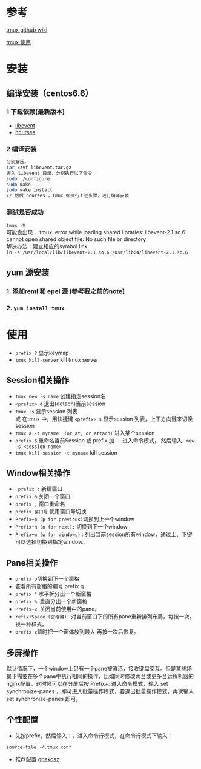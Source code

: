 # 参考 
[tmux github wiki](https://github.com/tmux/tmux/wiki)

[tmux 使用](http://harttle.com/2015/11/06/tmux-startup.html)

# 安装
## 编译安装（centos6.6）
### 1 下载依赖(最新版本)
* [libevent](http://libevent.org/)
* [ncurses](http://ftp.gnu.org/pub/gnu/ncurses/)
### 2 编译安装
```sh
分别解压。
tar xzvf libevent.tar.gz
进入 libevent 目录，分别执行以下命令：
sudo ./configure
sudo make
sudo make install
// 然后 ncurses ，tmux 都执行上述步骤，进行编译安装
```
### 测试是否成功
`tmux -V`  
可能会出现：
tmux: error while loading shared libraries: libevent-2.1.so.6: cannot open shared object file: No such file or directory   
解决办法：建立相应的symbol link  
`ln -s /usr/local/lib/libevent-2.1.so.6 /usr/lib64/libevent-2.1.so.6`
## yum 源安装
### 1. 添加remi 和 epel 源 (参考我之前的note)
### 2. `yum install tmux `
# 使用
* `prefix ?` 显示keymap
* `tmux kill-server` kill tmux server
## Session相关操作
* `tmux new -s name` 创建指定session名
* `<prefix> d` 退出(detach)当前session
* `tmux ls` 显示session 列表   
或 在tmux 中，用快捷键 `<prefix> s` 显示session 列表，上下方向键来切换session 
* `tmux a -t myname  (or at, or attach)` 进入某个session 
* `prefix $` 重命名当前Session 
或 prefix 加 ： 进入命令模式， 然后输入 `:new -s <session-name>`
* `tmux kill-session -t myname` kill session

## Window相关操作
* `	prefix c` 新建窗口
* `prefix &` 关闭一个窗口
* `prefix ,` 窗口重命名
* `prefix 窗口号` 使用窗口号切换
* `Prefix+p (p for previous)`切换到上一个window 
* `Prefix+n (n for next):` 切换到下一个window
* `Prefix+w (w for windows)` : 列出当前session所有window，通过上、下键可以选择切换到指定window。

## Pane相关操作
* `prefix o`切换到下一个窗格	
* 查看所有窗格的编号	prefix q
* `prefix "` 水平拆分出一个新窗格	
* `prefix % `垂直分出一个新窗格
* `Prefix+x `关闭当前使用中的pane。
* `refix+Space (空格键):` 对当前窗口下的所有pane重新排列布局，每按一次，换一种样式。 	
* `prefix z`暂时把一个窗体放到最大,再按一次后恢复。	

## 多屏操作 
默认情况下，一个window上只有一个pane被激活，接收键盘交互。但是某些场景下需要在多个pane中执行相同的操作，比如同时修改两台或更多台远程机器的nginx配置，这时候可以在分屏后按 Prefix+: 进入命令模式，输入 set synchronize-panes ，即可进入批量操作模式，要退出批量操作模式，再次输入 set synchronize-panes 即可。

## 个性配置
* 先按prefix，然后输入：，进入命令行模式，在命令行模式下输入：

`source-file ~/.tmux.conf`
* 推荐配置 [gpakosz](https://github.com/gpakosz/.tmux)